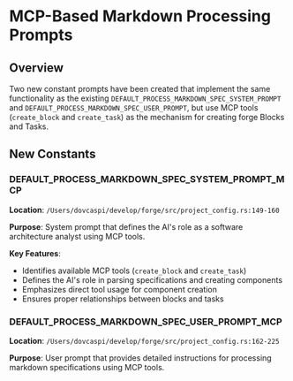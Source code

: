 # MCP-Based Markdown Processing Prompts

## Overview

Two new constant prompts have been created that implement the same functionality as the existing `DEFAULT_PROCESS_MARKDOWN_SPEC_SYSTEM_PROMPT` and `DEFAULT_PROCESS_MARKDOWN_SPEC_USER_PROMPT`, but use MCP tools (`create_block` and
`create_task`) as the mechanism for creating forge Blocks and Tasks.

## New Constants

### DEFAULT_PROCESS_MARKDOWN_SPEC_SYSTEM_PROMPT_MCP

**Location**: `/Users/dovcaspi/develop/forge/src/project_config.rs:149-160`

**Purpose**: System prompt that defines the AI's role as a software architecture analyst using MCP tools.

**Key Features**:

- Identifies available MCP tools (`create_block` and `create_task`)
- Defines the AI's role in parsing specifications and creating components
- Emphasizes direct tool usage for component creation
- Ensures proper relationships between blocks and tasks

### DEFAULT_PROCESS_MARKDOWN_SPEC_USER_PROMPT_MCP

**Location**: `/Users/dovcaspi/develop/forge/src/project_config.rs:162-225`

**Purpose**: User prompt that provides detailed instructions for processing markdown specifications using MCP tools.

**Key Features**:

- **Two-phase process**: First create blocks, then create tasks
- **Comprehensive guidelines** for both block and task creation
- **Detailed MCP tool usage examples** with JSON parameters
- **Implementation order** specifications for proper dependency management

## Functionality Comparison

| Aspect             | Original Prompts                   | New MCP Prompts                       |
|--------------------|------------------------------------|---------------------------------------|
| **Output Format**  | JSON array of block specifications | Direct MCP tool calls                 |
| **Block Creation** | JSON structure definition          | `create_block` tool usage             |
| **Task Creation**  | Not included                       | `create_task` tool with full metadata |
| **Persistence**    | Manual processing required         | Automatic via MCP tools               |
| **Validation**     | External validation needed         | Built-in tool validation              |
| **Integration**    | Requires parsing and conversion    | Direct forge integration              |

## MCP Tools Integration

### create_block Tool Usage

```json
{
  "name": "UserAuthenticationService",
  "description": "Handles user authentication with JWT tokens, password hashing, and session management"
}
```

### create_task Tool Usage

```json
{
  "block_id": "[block_id_from_create_block_response]",
  "task_name": "Implement JWT Token Generation",
  "description": "Create JWT token generation and validation functionality",
  "acceptance_criteria": ["Tokens expire after 24 hours", "Include user ID and role in payload"],
  "dependencies": ["User Model", "Security Configuration"],
  "estimated_effort": "4 hours",
  "files_affected": ["src/auth/jwt.rs", "src/models/user.rs"],
  "function_signatures": ["pub fn generate_token(user_id: u64) -> Result<String, AuthError>"],
  "testing_requirements": ["Unit tests for token generation", "Integration tests for auth flow"]
}
```

## Configuration Integration

Both prompts are integrated into the `ProjectConfig` struct:

```rust
pub struct ProjectConfig {
    // ... existing fields ...
    pub process_specification_system_prompt_mcp: Option<String>,
    pub process_specification_user_prompt_mcp: Option<String>,
}
```

Default values are automatically populated in the `Default` implementation using the new constants.

## Benefits of MCP-Based Approach

1. **Direct Integration**: Creates blocks and tasks directly in the forge system
2. **Rich Metadata**: Supports comprehensive task details (acceptance criteria, dependencies, etc.)
3. **Validation**: Built-in validation through MCP tool schemas
4. **Persistence**: Automatic saving to forge configuration files
5. **Context Tracking**: Full execution context updates for monitoring
6. **Error Handling**: Proper error reporting through MCP tool framework

## Usage Context

These prompts are designed for scenarios where:

- Markdown specifications need to be converted to forge blocks and tasks
- Direct integration with the forge project management system is required
- Comprehensive task tracking with metadata is needed
- Automated project setup from technical specifications is desired

The MCP-based approach provides a more integrated and automated solution compared to the original JSON-based approach, enabling seamless creation of project structures directly within the forge ecosystem.